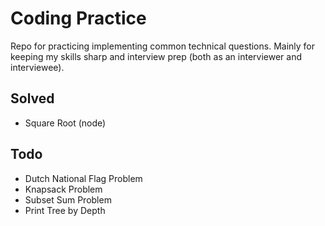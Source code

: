 # Coding Practice

Repo for practicing implementing common technical questions. Mainly for keeping my skills sharp and interview prep (both as an interviewer and interviewee).

## Solved

* Square Root (node)

## Todo

* Dutch National Flag Problem
* Knapsack Problem
* Subset Sum Problem
* Print Tree by Depth
